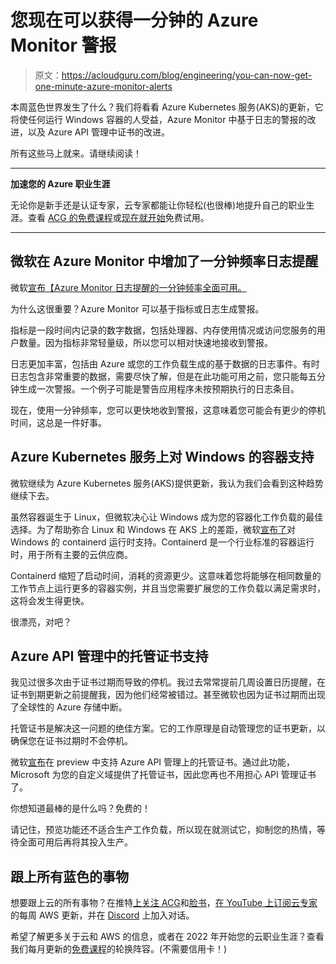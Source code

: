 # 您现在可以获得一分钟的 Azure Monitor 警报

> 原文：<https://acloudguru.com/blog/engineering/you-can-now-get-one-minute-azure-monitor-alerts>

本周蓝色世界发生了什么？我们将看看 Azure Kubernetes 服务(AKS)的更新，它将使任何运行 Windows 容器的人受益，Azure Monitor 中基于日志的警报的改进，以及 Azure API 管理中证书的改进。

所有这些马上就来。请继续阅读！

* * *

**加速您的 Azure 职业生涯**

无论你是新手还是认证专家，云专家都能让你轻松(也很棒)地提升自己的职业生涯。查看 [ACG 的免费课程](https://acloudguru.com/blog/news/whats-free-at-acg)或[现在就开始](https://acloudguru.com/pricing)免费试用。

* * *

## 微软在 Azure Monitor 中增加了一分钟频率日志提醒

微软[宣布【Azure Monitor 日志提醒的一分钟频率全面可用。](https://azure.microsoft.com/en-au/updates/general-availability-oneminute-frequency-log-alerts/)

为什么这很重要？Azure Monitor 可以基于指标或日志生成警报。

指标是一段时间内记录的数字数据，包括处理器、内存使用情况或访问您服务的用户数量。因为指标非常轻量级，所以您可以相对快速地接收到警报。

日志更加丰富，包括由 Azure 或您的工作负载生成的基于数据的日志事件。有时日志包含非常重要的数据，需要尽快了解，但是在此功能可用之前，您只能每五分钟生成一次警报。一个例子可能是警告应用程序未按预期执行的日志条目。

现在，使用一分钟频率，您可以更快地收到警报，这意味着您可能会有更少的停机时间，这总是一件好事。

## Azure Kubernetes 服务上对 Windows 的容器支持

微软继续为 Azure Kubernetes 服务(AKS)提供更新，我认为我们会看到这种趋势继续下去。

虽然容器诞生于 Linux，但微软决心让 Windows 成为您的容器化工作负载的最佳选择。为了帮助弥合 Linux 和 Windows 在 AKS 上的差距，微软[宣布了](https://azure.microsoft.com/en-au/updates/generally-available-containerd-support-for-windows-in-aks/)对 Windows 的 containerd 运行时支持。Containerd 是一个行业标准的容器运行时，用于所有主要的云供应商。

Containerd 缩短了启动时间，消耗的资源更少。这意味着您将能够在相同数量的工作节点上运行更多的容器实例，并且当您需要扩展您的工作负载以满足需求时，这将会发生得更快。

很漂亮，对吧？

## Azure API 管理中的托管证书支持

我见过很多次由于证书过期而导致的停机。我过去常常提前几周设置日历提醒，在证书到期更新之前提醒我，因为他们经常被错过。甚至微软也因为证书过期而出现了全球性的 Azure 存储中断。

托管证书是解决这一问题的绝佳方案。它的工作原理是自动管理您的证书更新，以确保您在证书过期时不会停机。

微软[宣布](https://azure.microsoft.com/en-au/updates/public-preview-managed-certificate-support-for-azure-api-management/)在 preview 中支持 Azure API 管理上的托管证书。通过此功能，Microsoft 为您的自定义域提供了托管证书，因此您再也不用担心 API 管理证书了。

你想知道最棒的是什么吗？免费的！

请记住，预览功能还不适合生产工作负载，所以现在就测试它，抑制您的热情，等待全面可用后再将其投入生产。

## 跟上所有蓝色的事物

想要跟上云的所有事物？在推特[上关注 ACG](https://twitter.com/acloudguru)和[脸书](https://www.facebook.com/acloudguru)，[在 YouTube 上订阅云专家](https://www.youtube.com/c/AcloudGuru/?sub_confirmation=1)的每周 AWS 更新，并在 [Discord](http://discord.gg/acloudguru) 上加入对话。

希望了解更多关于云和 AWS 的信息，或者在 2022 年开始您的云职业生涯？查看我们每月更新的[免费课程](https://acloudguru.com/blog/news/whats-free-at-acg)的轮换阵容。(不需要信用卡！)